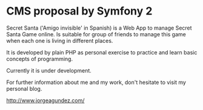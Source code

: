 CMS proposal by Symfony 2
=========================

Secret Santa ('Amigo invisible' in Spanish) is a Web App to manage Secret Santa Game online. 
Is suitable for group of friends to manage this game when each one is living in different places.

It is developed by plain PHP as personal exercise to practice and learn basic concepts of programming.

Currently it is under development.

For further information about me and my work, don't hesitate to visit my personal blog.

http://www.jorgeagundez.com/
